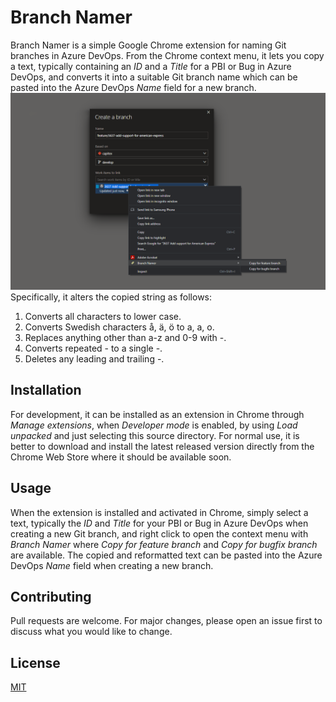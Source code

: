 # Branch Namer
Branch Namer is a simple Google Chrome extension for naming Git branches in Azure DevOps. From the Chrome context menu, it lets you copy a text, typically containing an _ID_ and a _Title_ for a PBI or Bug in Azure DevOps, and converts it into a suitable Git branch name which can be pasted into the Azure DevOps _Name_ field for a new branch.
![Azure DevOps with Branch Namer Chrome extension](images/AzureDevOps.png)
Specifically, it alters the copied string as follows:
1. Converts all characters to lower case.
2. Converts Swedish characters å, ä, ö to a, a, o.
3. Replaces anything other than a-z and 0-9 with -.
4. Converts repeated - to a single -.
5. Deletes any leading and trailing -.

## Installation
For development, it can be installed as an extension in Chrome through _Manage extensions_, when _Developer mode_ is enabled, by using _Load unpacked_ and just selecting this source directory.
For normal use, it is better to download and install the latest released version directly from the Chrome Web Store where it should be available soon.

## Usage
When the extension is installed and activated in Chrome, simply select a text, typically the _ID_ and _Title_ for your PBI or Bug in Azure DevOps when creating a new Git branch, and right click to open the context menu with _Branch Namer_ where _Copy for feature branch_ and _Copy for bugfix branch_ are available. The copied and reformatted text can be pasted into the Azure DevOps _Name_ field when creating a new branch.

## Contributing
Pull requests are welcome. For major changes, please open an issue first to discuss what you would like to change.

## License
[MIT](LICENSE)
